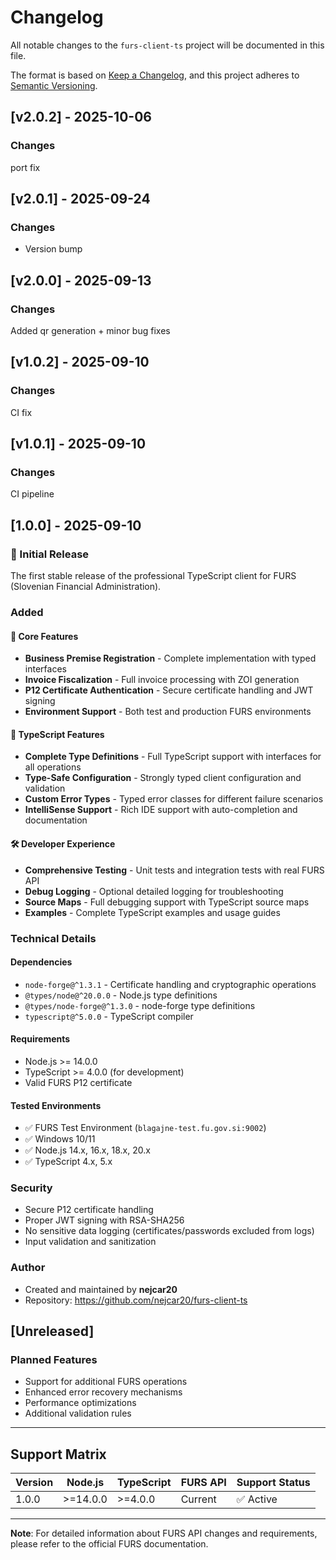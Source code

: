 # Changelog

All notable changes to the `furs-client-ts` project will be documented in this file.

The format is based on [Keep a Changelog](https://keepachangelog.com/en/1.0.0/),
and this project adheres to [Semantic Versioning](https://semver.org/spec/v2.0.0.html).

## [v2.0.2] - 2025-10-06

### Changes
port fix

## [v2.0.1] - 2025-09-24

### Changes
- Version bump

## [v2.0.0] - 2025-09-13

### Changes
Added qr generation + minor bug fixes

## [v1.0.2] - 2025-09-10

### Changes
CI fix

## [v1.0.1] - 2025-09-10

### Changes

CI pipeline

## [1.0.0] - 2025-09-10

### 🎉 Initial Release

The first stable release of the professional TypeScript client for FURS (Slovenian Financial Administration).

### Added

#### 🏢 Core Features

- **Business Premise Registration** - Complete implementation with typed interfaces
- **Invoice Fiscalization** - Full invoice processing with ZOI generation
- **P12 Certificate Authentication** - Secure certificate handling and JWT signing
- **Environment Support** - Both test and production FURS environments

#### 🎯 TypeScript Features

- **Complete Type Definitions** - Full TypeScript support with interfaces for all operations
- **Type-Safe Configuration** - Strongly typed client configuration and validation
- **Custom Error Types** - Typed error classes for different failure scenarios
- **IntelliSense Support** - Rich IDE support with auto-completion and documentation

#### 🛠️ Developer Experience

- **Comprehensive Testing** - Unit tests and integration tests with real FURS API
- **Debug Logging** - Optional detailed logging for troubleshooting
- **Source Maps** - Full debugging support with TypeScript source maps
- **Examples** - Complete TypeScript examples and usage guides

### Technical Details

#### Dependencies

- `node-forge@^1.3.1` - Certificate handling and cryptographic operations
- `@types/node@^20.0.0` - Node.js type definitions
- `@types/node-forge@^1.3.0` - node-forge type definitions
- `typescript@^5.0.0` - TypeScript compiler

#### Requirements

- Node.js >= 14.0.0
- TypeScript >= 4.0.0 (for development)
- Valid FURS P12 certificate

#### Tested Environments

- ✅ FURS Test Environment (`blagajne-test.fu.gov.si:9002`)
- ✅ Windows 10/11
- ✅ Node.js 14.x, 16.x, 18.x, 20.x
- ✅ TypeScript 4.x, 5.x

### Security

- Secure P12 certificate handling
- Proper JWT signing with RSA-SHA256
- No sensitive data logging (certificates/passwords excluded from logs)
- Input validation and sanitization

### Author

- Created and maintained by **nejcar20**
- Repository: https://github.com/nejcar20/furs-client-ts

## [Unreleased]

### Planned Features

- Support for additional FURS operations
- Enhanced error recovery mechanisms
- Performance optimizations
- Additional validation rules

---

## Support Matrix

| Version | Node.js  | TypeScript | FURS API | Support Status |
| ------- | -------- | ---------- | -------- | -------------- |
| 1.0.0   | >=14.0.0 | >=4.0.0    | Current  | ✅ Active      |

---

**Note**: For detailed information about FURS API changes and requirements, please refer to the official FURS documentation.
